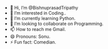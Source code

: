 - 👋 Hi, I’m @BishnuprasadTripathy
- 👀 I’m interested in Coding..
- 🌱 I’m currently learning Python.
- 💞️ I’m looking to collaborate on Programming.
- 📫 How to reach me Gmail.
- 😄 Pronouns: Sonu.
- ⚡ Fun fact: Comedian.

<!---
BishnuprasadTripathy/BishnuprasadTripathy is a ✨ special ✨ repository because its `README.md` (this file) appears on your GitHub profile.
You can click the Preview link to take a look at your changes.
--->
